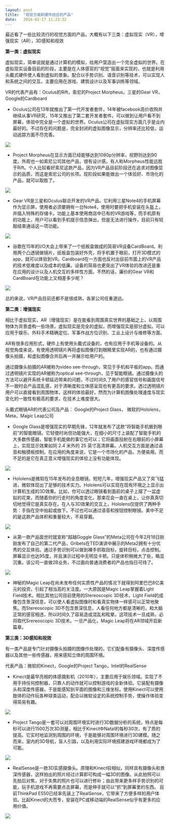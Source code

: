 ```yaml
---
layout: post
title:  "视觉方面软硬件结合的产品"
date:   2016-02-17 11:23:32
---
```

最近看了一些比较流行的视觉方面的产品，大概有以下三类：虚拟现实（VR），增强现实（AR），3D感知和视效

**第一类：虚拟现实**

虚拟现实，简单说就是通过计算机的模拟，给用户营造出一个完全虚拟的世界。在虚拟现实设备目前的阶段，主要是在人体感官的“视觉”层面来实现的，也就是利用头戴式硬件使人看到虚拟的景象。配合以手势识别、语音识别等技术，可以实现人和系统之间的交互。主要应用在游戏、建筑设计以及军事训练等领域。

VR的代表产品有：Oculus的Rift，索尼的Project Morpheus，三星的Gear VR，Google的Cardboard

* Oculus公司在13年就推出了第一代开发者套件，14年被facebook高价收购并继续从事VR研究，15年又推出了第二套开发者套件。可以做到让用户看不到屏幕，体验中完全是一个虚拟的世界。Oculus公司在虚拟现实方面几乎是业内最好的。不过存在的问题是，完全封闭的虚拟图像显示，分辨率还比较低，运动追踪方面不尽完善。

![](/images/ai-1.jpg)

* Project  Morpheus在显示方面已经能够达到1080p分辨率，视野则达到90度。外观也一如索尼公司其他产品，很有设计感。有人称Morpheus性能远胜于Rift。个人比较看好索尼这款产品，因为VR产品目前阶段还在追求对图像显示的品质，而这是索尼公司的长项。现阶段如果能做出一个体验好、市场化的产品，就可以取胜了。

![](/images/ai-2.jpg)

* Gear VR是三星和Oculus联合开发的VR产品。它利用三星Note4的手机屏幕作为显示屏，使用者必须要拥有一台Note4，使用时要把手机安装在头盔上，并插入特殊的存储卡。功能上基本使用商店中已有的VR游戏等，而手机原有的功能上，用户可以看到手机提示信息弹出，但是无法进行操作，目前只有轻敲结束通话这一项功能。

![](/images/ai-3.jpg)

* 谷歌在15年的I/O大会上带来了一个纸板盒做成的简易VR设备CardBoard。利用两个凸透镜做镜片，纸板盒包装好外壳，将手机置于眼前，打开3D模式的app，就可以体验到VR。Cardboard在一方面也反衬出目前市面上的VR产品的技术低难度以及成本的低廉。设备的简易也更突出了VR体验的改进还是重在应用的设计以及人机交互的多样性方面。不然的话，廉价的Gear VR和CardBoard在功能上又相差多少呢？

![](/images/ai-10.jpg)

总的来说，VR产品目前还都不是很成熟，各家公司任重道远。



**第二类：增强现实**

相比于虚拟现实，AR（增强现实）是在能看到周围真实世界的基础之上，以周围物体为背景虚构一些场景。虚拟现实是完全的虚拟，而增强现实是部分虚拟。可以应用于娱乐、外科手术精确定位、军事作战方位识别、工业上设计与维修等方面。

AR有很多应用形式，硬件上有使用头戴式设备的，也有应用于手机等设备的。从视觉角度来说，有使用透明镜片再将虚拟图像打到眼睛里实现AR的，也有通过摄像头拍摄，和虚拟图像合并后再一并展示给用户的。

通过摄像头拍摄的AR被称为video see-through，常见于手机和平板的app。而通过透明镜片实现的AR被称为optical see-through，见于智能眼镜。通过摄像头的方法可以避开系统卡顿延迟带来的问题，不过时间久了用户的感官信号和画面信号不一致时会产品混乱感，对于清晰度和立体感呈现也有更高的要求。透过透明镜片用户可以直接看到周围物体，这样的体验最好，然而为计算机图像处理速度与现实变化的一致性有极高的要求，在技术上难度很大。

头戴式眼镜AR的代表公司及产品： Google的Project Glass， 微软的Hololens，Meta，Magic Leap公司

* Google Glass是增强现实的早期先锋，12年就发布了这款“将智能手机搬到眼前”的智能眼镜。它轻便时尚但功能强大，在细小的尺寸上装配了智能手机的大多数传感器，智能手机能做的事它也可以；它将画面投射在右眼前的小屏幕上，实现显示效果如同 2.4 米外的 25 英寸高清屏幕。人机交互方面是通过语音和触摸板控制。在应用的角度来说，它是一个市场化的产品，方便易用。而不足的是它在真正意义增强现实的体验上没有功能体现。

![](/images/ai-4.jpg)

* Hololens是微软在15年发布的全息眼镜。短短几年，增强现实产品又了突飞猛进，微软体现出了足够的技术实力。Hololens可以实现在现有环境之上显示出计算机生成的3D效果。比如，你可以透过眼镜看到面前的桌子上摆了一盆虚拟的花束，而随着你的行走时的角度变化，那束花会一直在桌上，让你真真切切地觉得它是真实存在。在人与3D效果的交互上，Hololens仅提供了两种手势：手指在空中抬起或放下。不过也可以通过语音和按钮控制眼镜。美中不足的是这款产品体积和重量较大，不易穿戴。

![](/images/ai-5.jpg)

* 从第一款产品面世时就宣称“超越Goggle Glass”的Meta公司在今年2月18日刚刚发布了自己的第二代产品，Gribets在TED演讲中展示的Meta2拥有十分优秀的交互体验。通过手势识别可以做到裸手抓取目标，旋转目标，点击控制。屏幕显示也达95度，并且演示过程中无明显卡顿。只是体积稍微大了些，略显沉重。该公司一直做2B业务，不过面向普通消费者的产品也指日可待了。

![](/images/ai-9.jpg)

* 神秘的Magic Leap在尚未发布任何实质性产品的情况下就得到阿里巴巴8亿美元的投资，引起了相当高的关注度。一大原因是Magic Leap掌握着Light Field技术。相比其他公司目前使用的Stereoscopic 3D技术，Light Field的成像包含景深信息，可以使人看虚拟图像时和看真实物体一样感可以正常地聚焦。而Stereoscopic 3D不包含景深信息，人看任何地方都是清晰的，和大脑正常的感官相违，所以时间久了容易造成混乱和眩晕。这项技术一旦成熟，必将取代Srereoscopic 3D技术。一旦产品化，Magic Leap将在AR领域开启新篇章。



**第三类：3D感知和视效**

有一类产品是专门针对摄像头拍摄的图像作处理的，它们配备有摄像头、深度传感器以及其他一些传感器，用来感知立体的周围环境。

代表产品：微软的Kinect，Google的Project Tango，Intel的RealSense

* Kinect是最早亮相的体感摄影机（2010年），主要应用于娱乐领域。实现了不用手持任何控制器，只靠人的动作就可以控制游戏的全新体验。它装配有摄像头和深度传感器，于是能感知到平面的图像和三维坐标。使用Kinect可以使用肢体的动作玩各种球类运动，配合以微软设定的系统控制手势，使操作体验变得简易有趣。

![](/images/ai-6.jpg)

* Project Tango是一套可以对周围环境实时进行3D数据分析的系统，特点是每秒可以进行1500万次3D测量，相比于Kinect中Natal的每秒30次，有了质的提高。它实时地监测到周围的环境，于是能够对周围环境进行3D建模。随之而来，室内的3D导航，盲人引路，以及利用实际环境搭建游戏环境都成为了可能。

![](/images/ai-7.jpg)

* RealSense是一款3D实感摄像头。原理和Kinect较相似，同样具有摄像头和景深传感器，这样拍出的照片经过计算即可构成一幅3D的图像。从此拍照可以先拍后对焦，对于失焦的照片也可以进行修补；由此带来更多样手势识别的可能，玩手机游戏不再需要点击屏幕，而是伸手就可以“抓”到屏幕里的东西。
目前ThinkPad E550已经率先装上了RealSense，它带来了方便多样的用户体验。比起Kinect的大而专，安装在PC或移动端的RealSense似乎有更多的应用价值。

![](/images/ai-8.jpg)

